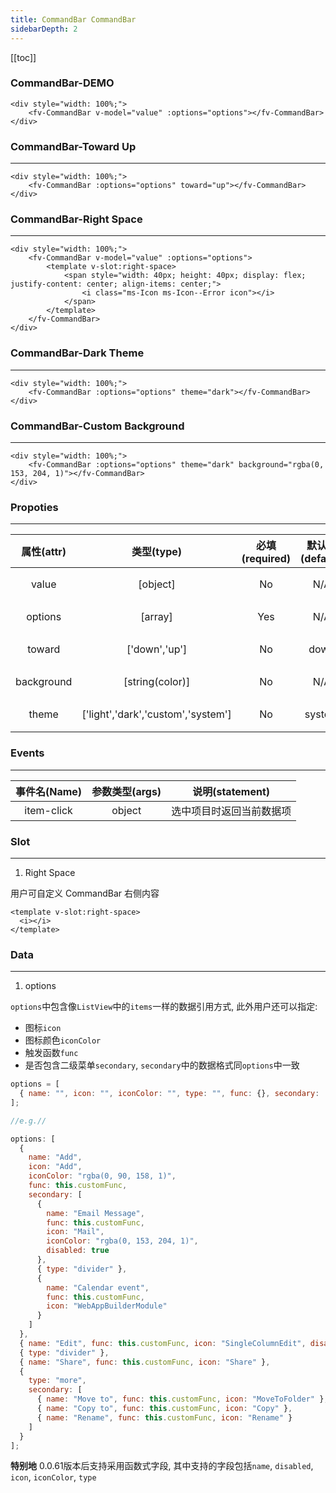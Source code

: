 ```yaml
---
title: CommandBar CommandBar
sidebarDepth: 2
---
```


[[toc]]

### CommandBar-DEMO

<script>
export default {
    data () {
        return {
            value: {},
            options: [
                { name: "Add", icon: "Add", iconColor: "rgba(0, 90, 158, 1)", func: this.customFunc, secondary: [
                    { name: "Email Message", func: this.customFunc, icon: "Mail", iconColor: "rgba(0, 153, 204, 1)", disabled: true },
                    { type: "divider" },
                    { name: "Calendar event", func: this.customFunc, icon: "WebAppBuilderModule" }
                ]},
                { name: "Edit", func: this.customFunc, icon: "SingleColumnEdit", disabled: true },
                { type: "divider" },
                { name: "Share", func: this.customFunc, icon: "Share" },
                { type: "more", secondary: [
                    { name: "Move to", func: this.customFunc, icon: "MoveToFolder"},
                    { name: "Copy to", func: this.customFunc, icon: "Copy"},
                    { name: "Rename", func: this.customFunc, icon: "Rename"}
                ]}
            ]
        }
    },
    methods: {
        customFunc () {
            console.log(1);
        }
    }
}
</script>

<ClientOnly>
<div style="width: 100%;">
    <fv-CommandBar v-model="value" :options="options" style="z-index: 2;"></fv-CommandBar>
</div>

```vue
<div style="width: 100%;">
    <fv-CommandBar v-model="value" :options="options"></fv-CommandBar>
</div>
```

### CommandBar-Toward Up

---

<div style="width: 100%;">
    <fv-CommandBar :options="options" toward="up" style="z-index: 2;"></fv-CommandBar>
</div>

```vue
<div style="width: 100%;">
    <fv-CommandBar :options="options" toward="up"></fv-CommandBar>
</div>
```

### CommandBar-Right Space

---

<div style="width: 100%;">
    <fv-CommandBar v-model="value" :options="options" style="z-index: 2;">
        <template v-slot:right-space>
            <span style="width: 40px; height: 40px; display: flex; justify-content: center; align-items: center;">
                <i class="ms-Icon ms-Icon--Error icon"></i>
            </span>
        </template>
    </fv-CommandBar>
</div>

```vue
<div style="width: 100%;">
    <fv-CommandBar v-model="value" :options="options">
        <template v-slot:right-space>
            <span style="width: 40px; height: 40px; display: flex; justify-content: center; align-items: center;">
                <i class="ms-Icon ms-Icon--Error icon"></i>
            </span>
        </template>
    </fv-CommandBar>
</div>
```

### CommandBar-Dark Theme

---

<div style="width: 100%;">
    <fv-CommandBar :options="options" theme="dark" style="z-index: 2;"></fv-CommandBar>
</div>

```vue
<div style="width: 100%;">
    <fv-CommandBar :options="options" theme="dark"></fv-CommandBar>
</div>
```

### CommandBar-Custom Background

---

<div style="width: 100%;">
    <fv-CommandBar :options="options" theme="dark" background="rgba(0, 153, 204, 1)" style="z-index: 2;"></fv-CommandBar>
</div>

```vue
<div style="width: 100%;">
    <fv-CommandBar :options="options" theme="dark" background="rgba(0, 153, 204, 1)"></fv-CommandBar>
</div>
```

</ClientOnly>

### Propoties

---

| 属性(attr) |             类型(type)             | 必填(required) | 默认值(default) |    说明(statement)     |
| :--------: | :--------------------------------: | :------------: | :-------------: | :--------------------: |
|   value    |              [object]              |       No       |       N/A       |   绑定当前选中的对象   |
|  options   |              [array]               |      Yes       |       N/A       |   CommandBar 数据源    |
|   toward   |           ['down','up']            |       No       |      down       |     下拉菜单的朝向     |
| background |          [string(color)]           |       No       |       N/A       |    CommandBar 背景     |
|   theme    | ['light','dark','custom','system'] |       No       |     system      | 主题样式, 默认跟随系统 |

### Events

---

| 事件名(Name) | 参数类型(args) |     说明(statement)      |
| :----------: | :------------: | :----------------------: |
|  item-click  |     object     | 选中项目时返回当前数据项 |

### Slot

---

1. Right Space

用户可自定义 CommandBar 右侧内容

```vue
<template v-slot:right-space>
  <i></i>
</template>
```

### Data

---

1. options

`options`中包含像`ListView`中的`items`一样的数据引用方式, 此外用户还可以指定:

- 图标`icon`
- 图标颜色`iconColor`
- 触发函数`func`
- 是否包含二级菜单`secondary`, `secondary`中的数据格式同`options`中一致

```javascript
options = [
  { name: "", icon: "", iconColor: "", type: "", func: {}, secondary: [], disabled: false }
];

//e.g.//

options: [
  {
    name: "Add",
    icon: "Add",
    iconColor: "rgba(0, 90, 158, 1)",
    func: this.customFunc,
    secondary: [
      {
        name: "Email Message",
        func: this.customFunc,
        icon: "Mail",
        iconColor: "rgba(0, 153, 204, 1)",
        disabled: true
      },
      { type: "divider" },
      {
        name: "Calendar event",
        func: this.customFunc,
        icon: "WebAppBuilderModule"
      }
    ]
  },
  { name: "Edit", func: this.customFunc, icon: "SingleColumnEdit", disabled: true },
  { type: "divider" },
  { name: "Share", func: this.customFunc, icon: "Share" },
  {
    type: "more",
    secondary: [
      { name: "Move to", func: this.customFunc, icon: "MoveToFolder" },
      { name: "Copy to", func: this.customFunc, icon: "Copy" },
      { name: "Rename", func: this.customFunc, icon: "Rename" }
    ]
  }
];
```

**特别地** 0.0.61版本后支持采用函数式字段, 其中支持的字段包括`name`, `disabled`, `icon`, `iconColor`, `type`
